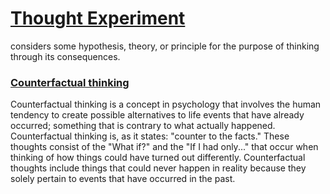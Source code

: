 # [Thought Experiment](https://www.wikiwand.com/en/Thought_experiment)

considers some hypothesis, theory, or principle for the purpose of thinking through its consequences.



### [Counterfactual thinking](https://www.wikiwand.com/en/Counterfactual_thinking)

Counterfactual thinking is a concept in psychology that involves the human tendency to create possible alternatives to life events that have already occurred; something that is contrary to what actually happened. Counterfactual thinking is, as it states: "counter to the facts." These thoughts consist of the "What if?" and the "If I had only..." that occur when thinking of how things could have turned out differently. Counterfactual thoughts include things that could never happen in reality because they solely pertain to events that have occurred in the past.

